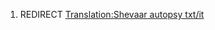 1.  REDIRECT [Translation:Shevaar autopsy
    txt/it](Translation:Shevaar_autopsy_txt/it "wikilink")